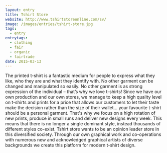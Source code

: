 ```yaml
---
layout: entry
title: Tshirt Store
website: http://www.tshirtstoreonline.com/sv/
image: /images/entries/tshirt-store.jpg
tags:
  - entry
entrytags:
  - clothing
  - fair
  - organic
  - fairtrade
date: 2015-03-13
---
```


The printed t-shirt is a fantastic medium for people to express what they like, who they are and what they identify with. No other garment can be changed and manipulated so easily. No other garment is as strong expression of the individual – that’s why we love t-shirts!
Since we have our own production and our own stores, we manage to keep a high quality level on t-shirts and prints for a price that allows our customers to let their taste make the decision rather than the size of their wallet... your favourite t-shirt should be a personal garment. That's why we focus on a high rotation of new prints, produce in small runs and deliver new designs every week.
This means that there is no longer a single dominant style, instead thousands of different styles co-exist. Tshirt store wants to be an opinion leader store in this diversified society. Through our own graphical work and co-operations with numerous new and acknowledged graphical artists of diverse backgrounds we create this platform for modern t-shirt design.